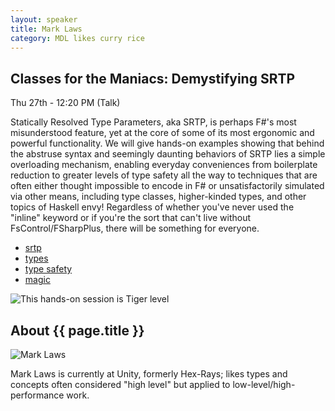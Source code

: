 ```yaml
---
layout: speaker
title: Mark Laws
category: MDL likes curry rice
---
```


<div class="row">
    <div class="col-md-6">
        <div class="speaker-talk">
            <div class="section-head">
                <h2 class="header-title">Classes for the Maniacs: Demystifying SRTP</h2>
                    <p class="header-desc">Thu 27th - 12:20 PM (Talk)</p>
            </div>
            <div>
                <p>
                    Statically Resolved Type Parameters, aka SRTP, is perhaps F#'s most misunderstood feature, yet at the core of some of its most ergonomic and powerful functionality. We will give hands-on examples showing that behind the abstruse syntax and seemingly daunting behaviors of SRTP lies a simple overloading mechanism, enabling everyday conveniences from boilerplate reduction to greater levels of type safety all the way to techniques that are often either thought impossible to encode in F# or unsatisfactorily simulated via other means, including type classes, higher-kinded types, and other topics of Haskell envy! Regardless of whether you've never used the "inline" keyword or if you're the sort that can't live without FsControl/FSharpPlus, there will be something for everyone.
                </p>
            </div>
            <div>
                <div class="speaker-tag">
                    <ul class="tag">
                        <li><a href="#">srtp</a></li>
						<li><a href="#">types</a></li>
						<li><a href="#">type safety</a></li>
						<li><a href="#">magic</a></li>
                    </ul>
                </div>
                <div class="talk-level">
                    <img src="{{ site.baseurl }}public/assets/animals/tiger.png" alt="This hands-on session is Tiger level" />
                </div>	
            </div>
        </div>
    </div>
</div><!-- /.row -->
<div class="row">
    <div class="col-md-12">
        <div class="speaker-about">
            <div class="section-head">
                <h2 class="header-title">About {{ page.title }}</h2>
                <p class="header-desc">
                    <a href="https://twitter.com/doctorvink"><i class="fab fa-twitter"></i></a>
					<a href="https://github.com/drvink"><i class="fab fa-github-alt"></i></a>
                </p>					
            </div>
            <div class="row">
                <div class="col-md-2">
                    <img src="{{ site.baseurl }}public/assets/speakers/2018/mark-laws.png" alt="Mark Laws" />
                </div>
                <div class="col-md-10">
                    <p>
                        Mark Laws is currently at Unity, formerly Hex-Rays; likes types and concepts often considered "high level" but applied to low-level/high-performance work.
                    </p>
                </div>
            </div>       
        </div>
    </div>
</div>